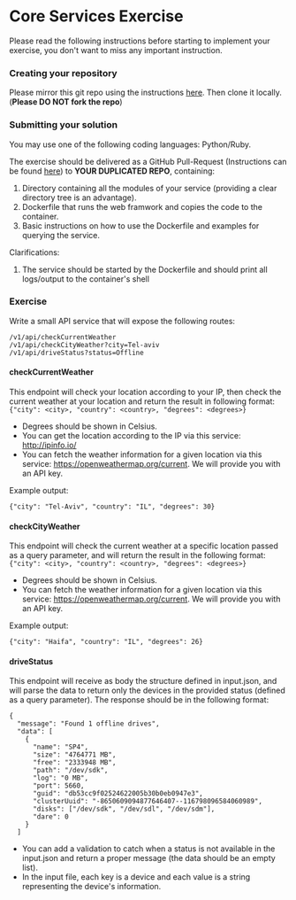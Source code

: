 # Core Services Exercise
Please read the following instructions before starting to implement your exercise, you don't want to miss any important instruction.

### Creating your repository 

Please mirror this git repo using the instructions [here](https://help.github.com/articles/duplicating-a-repository). Then clone it locally. 
(**Please DO NOT fork the repo**)

### Submitting your solution

You may use one of the following coding languages: Python/Ruby.

The exercise should be delivered as a GitHub Pull-Request (Instructions can be found [here](https://help.github.com/en/articles/creating-a-pull-request)) to **YOUR DUPLICATED REPO**, containing:  
1. Directory containing all the modules of your service (providing a clear directory tree is an advantage).
2. Dockerfile that runs the web framwork and copies the code to the container.
3. Basic instructions on how to use the Dockerfile and examples for querying the service.

Clarifications:
1. The service should be started by the Dockerfile and should print all logs/output to the container's shell


### Exercise
Write a small API service that will expose the following routes:
~~~
/v1/api/checkCurrentWeather
/v1/api/checkCityWeather?city=Tel-aviv
/v1/api/driveStatus?status=Offline
~~~

#### checkCurrentWeather
This endpoint will check your location according to your IP, then check the current weather at your location and return the result in following format:
`{"city": <city>, "country": <country>, "degrees": <degrees>}`

* Degrees should be shown in Celsius.
* You can get the location according to the IP via this service: http://ipinfo.io/ 
* You can fetch the weather information for a given location via this service: https://openweathermap.org/current. We will provide you with an API key.

Example output:

~~~
{"city": "Tel-Aviv", "country": "IL", "degrees": 30}
~~~

#### checkCityWeather
This endpoint will check the current weather at a specific location passed as a query parameter, and will return the result in the following format:
`{"city": <city>, "country": <country>, "degrees": <degrees>}`

* Degrees should be shown in Celsius.
* You can fetch the weather information for a given location via this service: https://openweathermap.org/current. We will provide you with an API key.

Example output:

~~~
{"city": "Haifa", "country": "IL", "degrees": 26}
~~~

#### driveStatus
This endpoint will receive as body the structure defined in input.json, and will parse the data to return only the devices in the provided status (defined as a query parameter).
The response should be in the following format:
```
{
  "message": "Found 1 offline drives",
  "data": [
    {
      "name": "SP4",
      "size": "4764771 MB",
      "free": "2333948 MB",
      "path": "/dev/sdk",
      "log": "0 MB",
      "port": 5660,
      "guid": "db53cc9f02524622005b30b0eb0947e3",
      "clusterUuid": "-8650609094877646407--116798096584060989",
      "disks": ["/dev/sdk", "/dev/sdl", "/dev/sdm"],
      "dare": 0
    }
  ]
```

* You can add a validation to catch when a status is not available in the input.json and return a proper message (the data should be an empty list).
* In the input file, each key is a device and each value is a string representing the device's information.
